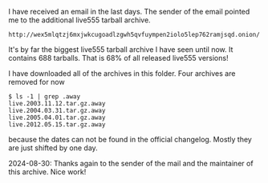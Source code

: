 I have received an email in the last days. The sender of the email pointed me
to the additional live555 tarball archive.

    http://wex5mlqtzj6mxjwkcugoadlzgwh5qvfuympen2iolo5lep762ramjsqd.onion/

It's by far the biggest live555 tarball archive I have seen until now. It
contains 688 tarballs.  That is 68% of all released live555 versions!

I have downloaded all of the archives in this folder. Four archives are removed
for now

    $ ls -1 | grep .away
    live.2003.11.12.tar.gz.away
    live.2004.03.31.tar.gz.away
    live.2005.04.01.tar.gz.away
    live.2012.05.15.tar.gz.away

because the dates can not be found in the official changelog. Mostly they are
just shifted by one day.

2024-08-30: Thanks again to the sender of the mail and the maintainer of this
archive. Nice work!
